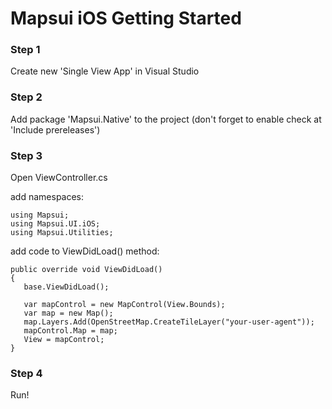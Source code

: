 # Mapsui iOS Getting Started

### Step 1 

Create new 'Single View App' in Visual Studio

### Step 2

Add package 'Mapsui.Native' to the project (don't forget to enable check at 'Include prereleases')

### Step 3

Open ViewController.cs 

add namespaces:

```
using Mapsui;
using Mapsui.UI.iOS;
using Mapsui.Utilities;
```

add code to ViewDidLoad() method:

```
public override void ViewDidLoad()
{
   base.ViewDidLoad();

   var mapControl = new MapControl(View.Bounds);
   var map = new Map();
   map.Layers.Add(OpenStreetMap.CreateTileLayer("your-user-agent"));
   mapControl.Map = map;
   View = mapControl;
}
```

### Step 4

Run!
